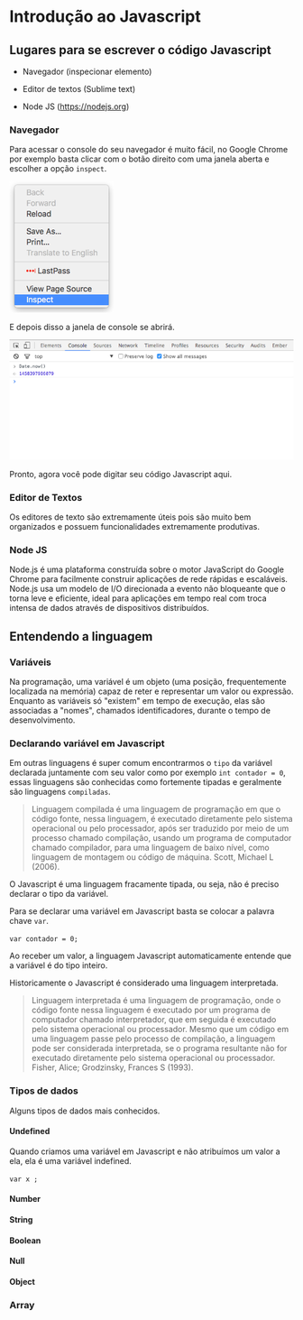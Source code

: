 # Introdução ao Javascript

## Lugares para se escrever o código Javascript


* Navegador (inspecionar elemento)

* Editor de textos (Sublime text)

* Node JS (https://nodejs.org)


### Navegador

Para acessar o console do seu navegador é muito fácil, no Google Chrome por exemplo basta clicar com o botão direito com uma janela aberta e escolher a opção `inspect`.


![Inspect Element](/imagens/inspect-element.png)


E depois disso a janela de console se abrirá.


![Console do Navegador](/imagens/console-navegador.png)


Pronto, agora você pode digitar seu código Javascript aqui.

### Editor de Textos

Os editores de texto são extremamente úteis pois são muito bem organizados e possuem funcionalidades extremamente produtivas.


### Node JS

Node.js é uma plataforma construída sobre o motor JavaScript do Google Chrome para facilmente construir aplicações de rede rápidas e escaláveis. Node.js usa um modelo de I/O direcionada a evento não bloqueante que o torna leve e eficiente, ideal para aplicações em tempo real com troca intensa de dados através de dispositivos distribuídos.

## Entendendo a linguagem

### Variáveis

Na programação, uma variável é um objeto (uma posição, frequentemente localizada na memória) capaz de reter e representar um valor ou expressão. Enquanto as variáveis só "existem" em tempo de execução, elas são associadas a "nomes", chamados identificadores, durante o tempo de desenvolvimento.

### Declarando variável em Javascript

Em outras linguagens é super comum encontrarmos o `tipo` da variável declarada juntamente com seu valor como por exemplo `int contador = 0`, essas linguagens são conhecidas como fortemente tipadas e geralmente são linguagens `compiladas`.

> Linguagem compilada é uma linguagem de programação em que o código fonte, nessa linguagem, é executado diretamente pelo sistema operacional ou pelo processador, após ser traduzido por meio de um processo chamado compilação, usando um programa de computador chamado compilador, para uma linguagem de baixo nível, como linguagem de montagem ou código de máquina. Scott, Michael L (2006).

O Javascript é uma linguagem fracamente tipada, ou seja, não é preciso declarar o tipo da variável.

Para se declarar uma variável em Javascript basta se colocar a palavra chave `var`.

`var contador = 0;`

Ao receber um valor, a linguagem Javascript automaticamente entende que a variável é do tipo inteiro. 

Historicamente o Javascript é considerado uma linguagem interpretada.

> Linguagem interpretada é uma linguagem de programação, onde o código fonte nessa linguagem é executado por um programa de computador chamado interpretador, que em seguida é executado pelo sistema operacional ou processador. Mesmo que um código em uma linguagem passe pelo processo de compilação, a linguagem pode ser considerada interpretada, se o programa resultante não for executado diretamente pelo sistema operacional ou processador. Fisher, Alice; Grodzinsky, Frances S (1993).

### Tipos de dados

Alguns tipos de dados mais conhecidos.

#### Undefined

Quando criamos uma variável em Javascript e não atribuímos um valor a ela, ela é uma variável indefined.

`var x ;`

#### Number

#### String

#### Boolean

#### Null

#### Object 

### Array

